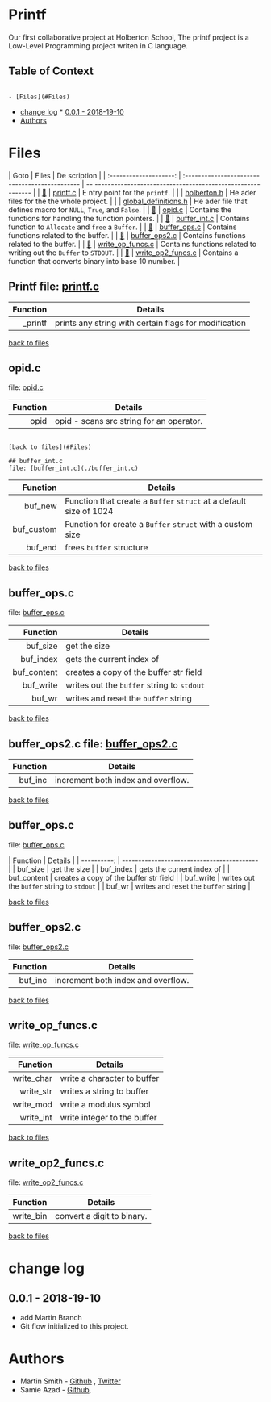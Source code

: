 # Printf
Our first collaborative project at Holberton School, The printf project       is a Low-Level Programming project writen in C language.
                                                                              
## Table of Context                                                           <!-- toc -->
                                                                              - [Files](#Files)
- [change log](#change-log)                                                     * [0.0.1 - 2018-19-10](#001---2018-19-10)
- [Authors](#Authors)

<!-- tocstop -->
# Files

|          Goto          | Files                                          | De
scription                                                  |
| :--------------------: | :--------------------------------------------- | --
---------------------------------------------------------- |
|      [📌](#printf)      | [printf.c](./printf.c)                         | E
ntry point for the `printf`.                                |
|                        | [holberton.h](./holberton.c)                   | He
ader files for the the whole project.                      |                  |                        | [global_definitions.h](./global-definitions.h) | He
ader file that defines macro for `NULL`, `True`, and `False`. |
|      [📌](#opidc)       | [opid.c](./opid.c)                             | Contains the functions for handling the function pointers.   |
|   [📌](#buffer_intc)    | [buffer_int.c](./buffer_int.c)                 | Contains function to `Allocate` and `free` a `Buffer`.       |
|   [📌](#buffer_opsc)    | [buffer_ops.c](./buffer_ops.c)                 | Contains functions related to the buffer.                    |
|   [📌](#buffer_ops2c)   | [buffer_ops2.c](./buffer_ops2.c)               | Contains functions related to the buffer.                    |
| [📌](#write_op_funcsc)  | [write_op_funcs.c](./write_op_funcs.c)         | Contains functions related to writing out the `Buffer` to `STDOUT`. |
| [📌](#write_op2_funcsc) | [write_op2_funcs.c](write_op2_funcs.c)         | Contains a function that converts binary into base 10 number. |

## Printf                                                                                                                                                   file: [printf.c](./printf.c)

| Function | Details                                               |
| -------: | ----------------------------------------------------- |
|  _printf | prints any string with certain flags for modification |



[back to files](#Files)



## opid.c

file: [opid.c](./opid.c)


| Function | Details                                  |
| -------: | ---------------------------------------- |
|     opid | opid - scans src string for an operator. |
                                                                              
                                                                              [back to files](#Files)
                                                                              ## buffer_int.c                                                                                                                                             file: [buffer_int.c](./buffer_int.c)


|   Function | Details                                                      |
| ---------: | ------------------------------------------------------------ |
|    buf_new | Function that create a `Buffer` `struct` at a default size of 1024 |
| buf_custom | Function for create a `Buffer` `struct` with a custom size   |
|    buf_end | frees `buffer` structure                                     |


[back to files](#Files)

## buffer_ops.c

file: [buffer_ops.c](./buffer_ops.c)


|    Function | Details                                    |
| ----------: | ------------------------------------------ |
|    buf_size | get the size                               |
|   buf_index | gets the current index of                  |
| buf_content | creates a copy of the buffer str field     |
|   buf_write | writes out the `buffer` string to `stdout` |
|      buf_wr | writes and reset the `buffer` string       |

[back to files](#Files)



## buffer_ops2.c                                                                                                                                            file: [buffer_ops2.c](./buffer_ops2.c)                                        

| Function | Details                            |
| -------: | ---------------------------------- |
|  buf_inc | increment both index and overflow. |                             
[back to files](#Files)

## buffer_ops.c

file: [buffer_ops.c](./buffer_ops.c)


|    Function | Details                                    |
| ----------: | ------------------------------------------ |                  |    buf_size | get the size                               |
|   buf_index | gets the current index of                  |
| buf_content | creates a copy of the buffer str field     |
|   buf_write | writes out the `buffer` string to `stdout` |
|      buf_wr | writes and reset the `buffer` string       |

[back to files](#Files)
                                                                              

## buffer_ops2.c

file: [buffer_ops2.c](./buffer_ops2.c)


| Function | Details                            |
| -------: | ---------------------------------- |
|  buf_inc | increment both index and overflow. |

[back to files](#Files)

## write_op_funcs.c

file: [write_op_funcs.c](./write_op_funcs.c)


|   Function | Details                                      |
| ---------: | -------------------------------------------- |
| write_char | write a character to buffer                  |
|  write_str | writes a string to buffer                    |
|  write_mod | write a modulus symbol                       |
|  write_int | write integer to the buffer                  |                 | append_num | Appends a number as an integer to the buffer |



[back to files](#Files)

## write_op2_funcs.c

file: [write_op2_funcs.c](./write_op2_funcs.c)


|  Function | Details                    |
| --------: | -------------------------- |
| write_bin | convert a digit to binary. |



[back to files](#Files)


# change log

## 0.0.1 - 2018-19-10
- add Martin Branch
- Git flow initialized to this project.

# Authors

- Martin Smith - [Github](http://github.com/Ostoyae) , [Twitter](https://twitter.com/@_Ostoyae)
- Samie Azad - [Github](https://github.com/sazad44),
